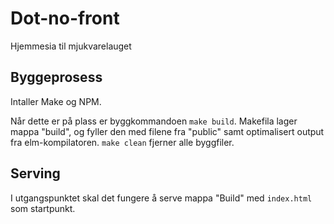 # Dot-no-front
Hjemmesia til mjukvarelauget

## Byggeprosess
Intaller Make og NPM. 

Når dette er på plass er byggkommandoen `make build`. Makefila lager mappa "build", og fyller den med filene fra "public" samt optimalisert output fra elm-kompilatoren. `make clean` fjerner alle byggfiler.

## Serving
I utgangspunktet skal det fungere å serve mappa "Build" med `index.html` som startpunkt.
